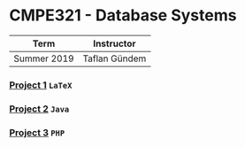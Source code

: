 # CMPE321 - Database Systems
| Term | Instructor |
| --- | --- |
| Summer 2019  | Taflan Gündem  |

### [Project 1](/CMPE321/Project1) `LaTeX`
### [Project 2](/CMPE321/Project2) `Java`
### [Project 3](/CMPE321/Project3) `PHP`

